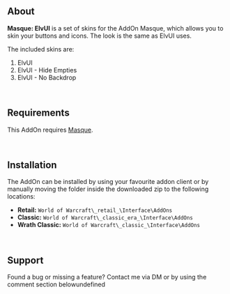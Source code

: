 ## About

**Masque: ElvUI** is a set of skins for the AddOn Masque, which allows you to skin your buttons and icons. The look is the same as ElvUI uses.

The included skins are:

1.  ElvUI
2.  ElvUI - Hide Empties
3.  ElvUI - No Backdrop

 

## Requirements

This AddOn requires [Masque](https://github.com/SFX-WoW/Masque).

 

## Installation

The AddOn can be installed by using your favourite addon client or by manually moving the folder inside the downloaded zip to the following locations:

*   **Retail:** `World of Warcraft\_retail_\Interface\AddOns`
*   **Classic:** `World of Warcraft\_classic_era_\Interface\AddOns`
*   **Wrath Classic:** `World of Warcraft\_classic_\Interface\AddOns`

 

## Support

Found a bug or missing a feature? Contact me via DM or by using the comment section belowundefined
